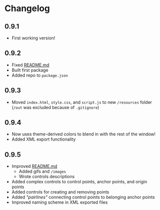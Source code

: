 # Changelog

## 0.9.1

* First working version!

## 0.9.2

* Fixed [README.md](README.md)
* Built first package
* Added repo to `package.json`

## 0.9.3

* Moved `index.html`, `style.css`, and `script.js` to new `/resources` folder (`/out` was excluded because of `.gitignore`)

## 0.9.4

* Now uses theme-derived colors to blend in with the rest of the window!
* Added XML export functionality

## 0.9.5

* Improved [README.md](README.md)
  * Added gifs and `/images`
  * Wrote controls descriptions
* Added complex controls to control points, anchor points, and origin points
* Added controls for creating and removing points
* Added *"pairlines"* connecting control points to belonging anchor points
* Improved naming scheme in XML exported files
